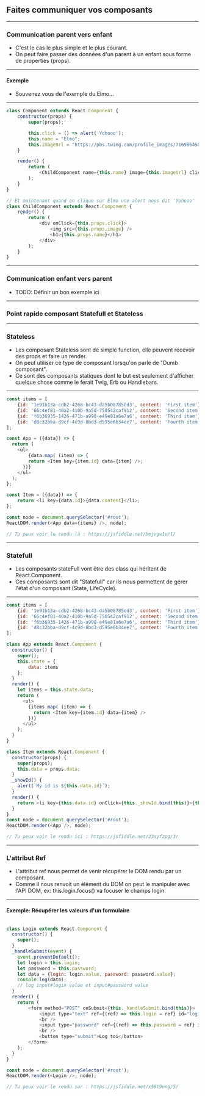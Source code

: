 ## Faites communiquer vos composants

---

### Communication parent vers enfant

* C'est le cas le plus simple et le plus courant. <!-- .element: class="fragment" -->
* On peut faire passer des données d'un parent à un enfant sous forme de properties (props). <!-- .element: class="fragment" -->

---

#### Exemple

* Souvenez vous de l'exemple du Elmo... <!-- .element: class="fragment" -->

---

```javascript
class Component extends React.Component {
    constructor(props) {
        super(props);

        this.click = () => alert('Yohooo');
        this.name = "Elmo";
        this.imageUrl = "https://pbs.twimg.com/profile_images/716986458406424576/8AOacOOQ.jpg";
    }

    render() {
        return (
            <ChildComponent name={this.name} image={this.imageUrl} click={this.click} />
        );
    }
}

// Et maintenant quand on clique sur Elmo une alert nous dit 'Yohooo'
class ChildComponent extends React.Component {
    render() {
        return (
            <div onClick={this.props.click}>
                <img src={this.props.image} />
                <h1>{this.props.name}</h1>
            </div>
        );
    }
}
```

---

### Communication enfant vers parent

* TODO: Définir un bon exemple ici <!-- .element: class="fragment" -->

---

### Point rapide composant Statefull et Stateless

---

### Stateless

* Les composant Stateless sont de simple function, elle peuvent recevoir des props et faire un render. <!-- .element: class="fragment" -->
* On peut utiliser ce type de composant lorsqu'on parle de "Dumb composant". <!-- .element: class="fragment" -->
* Ce sont des composants statiques dont le but est seulement d'afficher quelque chose comme le ferait Twig, Erb ou Handlebars. <!-- .element: class="fragment" -->

---

```javascript
const items = [
	{id: '1e91b13a-cdb2-4268-bc43-da5b08785ed3', content: 'First item'},
    {id: '66c4ef81-40a2-410b-9a5d-750542caf912', content: 'Second item'},
    {id: 'f6b36935-1426-471b-a998-e49e81a6e7a6', content: 'Third item'},
    {id: 'd8c32bba-d9cf-4c9d-8bd3-d595e6b34ee7', content: 'Fourth item'},
];

const App = ({data}) => {
  return (
  	<ul>
    	{data.map( (item) => {
        return <Item key={item.id} data={item} />;
      })}
    </ul>
  );
};

const Item = ({data}) => {
	return <li key={data.id}>{data.content}</li>;
};

const node = document.querySelector('#root');
ReactDOM.render(<App data={items} />, node);

// Tu peux voir le rendu là : https://jsfiddle.net/bmjvgw1v/1/
```

---

### Statefull

* Les composants stateFull vont être des class qui héritent de React.Component. <!-- .element: class="fragment" -->
* Ces composants sont dit "Statefull" car ils nous permettent de gérer l'état d'un composant (State, LifeCycle). <!-- .element: class="fragment" -->

---

```javascript
const items = [
    {id: '1e91b13a-cdb2-4268-bc43-da5b08785ed3', content: 'First item'},
    {id: '66c4ef81-40a2-410b-9a5d-750542caf912', content: 'Second item'},
    {id: 'f6b36935-1426-471b-a998-e49e81a6e7a6', content: 'Third item'},
    {id: 'd8c32bba-d9cf-4c9d-8bd3-d595e6b34ee7', content: 'Fourth item'},
];

class App extends React.Component {
  constructor() {
    super();
    this.state = {
        data: items
    };
  }
  render() {
    let items = this.state.data;
    return (
      <ul>
        {items.map( (item) => {
          return <Item key={item.id} data={item} />
        })}
      </ul>
    );
  }
}

class Item extends React.Component {
  constructor(props) {
    super(props);
    this.data = props.data;
  }
  _showId() {
  	alert(`My id is ${this.data.id}`);
  }
  render() {
  	return <li key={this.data.id} onClick={this._showId.bind(this)}>{this.data.content}</li>;
  }
}
const node = document.querySelector('#root');
ReactDOM.render(<App />, node);

// Tu peux voir le rendu ici : https://jsfiddle.net/23syfzpg/3/
```

---

### L'attribut Ref

* L'attribut ref nous permet de venir récupérer le DOM rendu par un composant. <!-- .element: class="fragment" -->
* Comme il nous renvoit un élément du DOM on peut le manipuler avec l'API DOM,
ex: this.login.focus() va focuser le champs login. <!-- .element: class="fragment" -->

---

#### Exemple: Récupérer les valeurs d'un formulaire

```javascript

class Login extends React.Component {
  constructor() {
    super();
  }
  _handleSubmit(event) {
  	event.preventDefault();
    let login = this.login;
    let password = this.password;
    let data = {login: login.value, password: password.value};
    console.log(data);
    // log input#login value et input#password value
  }
  render() {
  	return (
    	<form method="POST" onSubmit={this._handleSubmit.bind(this)}>
            <input type="text" ref={(ref) => this.login = ref} id="login" className="login" />
            <br />
            <input type="password" ref={(ref) => this.password = ref} id="password" className="password" />
            <br />
            <button type="submit">Log toi</button>
        </form>
    );
  }
}

const node = document.querySelector('#root');
ReactDOM.render(<Login />, node);

// Tu peux voir le rendu sur : https://jsfiddle.net/x56t9nng/5/
```